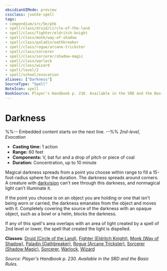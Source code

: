```yaml
---
obsidianUIMode: preview
cssclass: json5e-spell
tags:
- compendium/src/5e/phb
- spell/class/druid/circle-of-the-land
- spell/class/fighter/eldritch-knight
- spell/class/monk/way-of-shadow
- spell/class/paladin/oathbreaker
- spell/class/rogue/arcane-trickster
- spell/class/sorcerer
- spell/class/sorcerer/shadow-magic
- spell/class/warlock
- spell/class/wizard
- spell/level/2
- spell/school/evocation
aliases: ["Darkness"]
SourceType: "Spell"
NoteIcon: spell
BookSource: Player's Handbook p. 230. Available in the SRD and the Basic Rules.
---
```

# Darkness
%%-- Embedded content starts on the next line. --%%
*2nd-level, Evocation*  

- **Casting time:** 1 action
- **Range:** 60 feet
- **Components:** V, bat fur and a drop of pitch or piece of coal
- **Duration:** Concentration, up to 10 minute

Magical darkness spreads from a point you choose within range to fill a 15-foot-radius sphere for the duration. The darkness spreads around corners. A creature with [darkvision](/2-Mechanics/CLI/rules/senses.md#darkvision) can't see through this darkness, and nonmagical light can't illuminate it.

If the point you choose is on an object you are holding or one that isn't being worn or carried, the darkness emanates from the object and moves with it. Completely covering the source of the darkness with an opaque object, such as a bowl or a helm, blocks the darkness.

If any of this spell's area overlaps with an area of light created by a spell of 2nd level or lower, the spell that created the light is dispelled.

**Classes**: [Druid (Circle of the Land)](/2-Mechanics/CLI/classes/druid-circle-of-the-land.md), [Fighter (Eldritch Knight)](/2-Mechanics/CLI/classes/fighter-eldritch-knight.md), [Monk (Way of Shadow)](/2-Mechanics/CLI/classes/monk-way-of-shadow.md), [Paladin (Oathbreaker)](/2-Mechanics/CLI/classes/paladin-oathbreaker.md), [Rogue (Arcane Trickster)](/2-Mechanics/CLI/classes/rogue-arcane-trickster.md), [Sorcerer (Shadow Magic)](/2-Mechanics/CLI/classes/sorcerer-shadow-magic-xge.md), [Sorcerer](/2-Mechanics/CLI/classes/sorcerer.md), [Warlock](/2-Mechanics/CLI/classes/warlock.md), [Wizard](/2-Mechanics/CLI/classes/wizard.md)

*Source: Player's Handbook p. 230. Available in the SRD and the Basic Rules.*